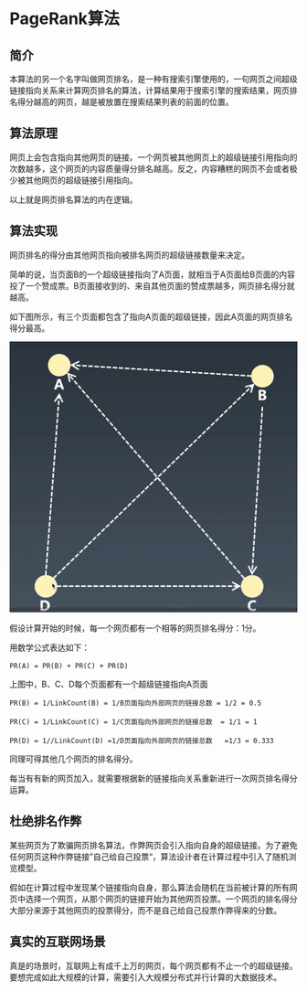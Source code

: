 # PageRank算法

## 简介

本算法的另一个名字叫做网页排名，是一种有搜索引擎使用的，一句网页之间超级链接指向关系来计算网页排名的算法，计算结果用于搜索引擎的搜索结果，网页排名得分越高的网页，越是被放置在搜索结果列表的前面的位置。

## 算法原理

网页上会包含指向其他网页的链接。一个网页被其他网页上的超级链接引用指向的次数越多，这个网页的内容质量得分排名越高。反之，内容糟糕的网页不会或者极少被其他网页的超级链接引用指向。

以上就是网页排名算法的内在逻辑。

## 算法实现

网页排名的得分由其他网页指向被排名网页的超级链接数量来决定。

简单的说，当页面B的一个超级链接指向了A页面，就相当于A页面给B页面的内容投了一个赞成票。B页面接收到的、来自其他页面的赞成票越多，网页排名得分就越高。

如下图所示，有三个页面都包含了指向A页面的超级链接，因此A页面的网页排名得分最高。

![avatar](./pgrk001.png)

假设计算开始的时候，每一个网页都有一个相等的网页排名得分：1分。

用数学公式表达如下：

    PR(A) = PR(B) + PR(C) + PR(D)

上图中，B、C、D每个页面都有一个超级链接指向A页面

    PR(B) = 1/LinkCount(B) = 1/B页面指向外部网页的链接总数 = 1/2 = 0.5

    PR(C) = 1/LinkCount(C) = 1/C页面指向外部网页的链接总数  = 1/1 = 1

    PR(D) = 1//LinkCount(D) =1/D页面指向外部网页的链接总数   =1/3 = 0.333

同理可得其他几个网页的排名得分。

每当有有新的网页加入，就需要根据新的链接指向关系重新进行一次网页排名得分运算。

## 杜绝排名作弊

某些网页为了欺骗网页排名算法，作弊网页会引入指向自身的超级链接。为了避免任何网页这种作弊链接”自己给自己投票“，算法设计者在计算过程中引入了随机浏览模型。

假如在计算过程中发现某个链接指向自身，那么算法会随机在当前被计算的所有网页中选择一个网页，从那个网页的链接开始为其他网页投票。一个网页的排名得分大部分来源于其他网页的投票得分，而不是自己给自己投票作弊得来的分数。

## 真实的互联网场景

真是的场景时，互联网上有成千上万的网页，每个网页都有不止一个的超级链接。要想完成如此大规模的计算，需要引入大规模分布式并行计算的大数据技术。



